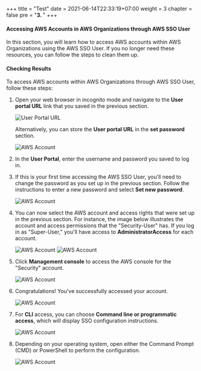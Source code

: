 +++
title = "Test"
date = 2021-06-14T22:33:19+07:00
weight = 3
chapter = false
pre = "<b>3. </b>"
+++

#### Accessing AWS Accounts in AWS Organizations through AWS SSO User

In this section, you will learn how to access AWS accounts within AWS Organizations using the AWS SSO User. If you no longer need these resources, you can follow the steps to clean them up.

#### Checking Results

To access AWS accounts within AWS Organizations through AWS SSO User, follow these steps:

1. Open your web browser in incognito mode and navigate to the **User portal URL** link that you saved in the previous section.

   ![User Portal URL](../../../images/2/2_AddUserComplete.png?width=90pc)

   Alternatively, you can store the **User portal URL** in the **set password** section.

   ![AWS Account](/images/9/0001.png?featherlight=false&width=90pc)

2. In the **User Portal**, enter the username and password you saved to log in.

3. If this is your first time accessing the AWS SSO User, you'll need to change the password as you set up in the previous section. Follow the instructions to enter a new password and select **Set new password**.

   ![AWS Account](/images/9/0002.png?featherlight=false&width=90pc)

4. You can now select the AWS account and access rights that were set up in the previous section. For instance, the image below illustrates the account and access permissions that the "Security-User" has. If you log in as "Super-User," you'll have access to **AdministratorAccess** for each account.

   ![AWS Account](/images/9/0003.png?featherlight=false&width=90pc)
   ![AWS Account](/images/9/0004.png?featherlight=false&width=90pc)

5. Click **Management console** to access the AWS console for the "Security" account.

   ![AWS Account](/images/9/0004.png?featherlight=false&width=90pc)

6. Congratulations! You've successfully accessed your account.

   ![AWS Account](/images/9/0005.png?featherlight=false&width=90pc)

7. For **CLI** access, you can choose **Command line or programmatic access**, which will display SSO configuration instructions.

   ![AWS Account](/images/9/0006.png?featherlight=false&width=90pc)

8. Depending on your operating system, open either the Command Prompt (CMD) or PowerShell to perform the configuration.

   ![AWS Account](/images/9/0007.png?featherlight=false&width=90pc)

